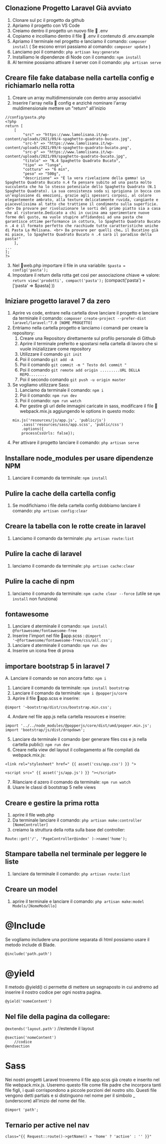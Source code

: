 ## Clonazione Progetto Laravel Già avviato

1. Clonare sul pc il progetto da github
2. Apriamo il progetto con VS Code
3. Creiamo dentro il progetto un nuovo file 📃 .env
4. Copiamo e incolliamo dentro il file 📃 .env il contenuto di .env.example
5. Apriamo il terminale nel progetto e lanciamo il comando: ```composer install``` ( Se escono errori passiamo al comando: ```composer update``` )
6. Lanciamo poi il comando: ```php artisan key:generate```
7. Installiamo le dipendenze di Node con il comando: ```npm install```
8. Al termine possiamo attivare il server con il comando: ```php artisan serve```

## Creare file fake database nella cartella config e richiamarlo nella rotta

1. Creare un array multidimensionale con dentro array associativi
2. Inserire l'array nella 📁 config e anzichè nominare l'array muldimensionale mettere un "return" all'inizio
```
//config/pasta.php
<?php
return [
    [
        "src" => "https://www.lamolisana.it/wp-content/uploads/2021/09/4-spaghetto-quadrato-bucato.jpg",
        "src-h" => "https://www.lamolisana.it/wp-content/uploads/2021/09/4-spaghetto-quadrato-bucato.png",
        "src-p" => "https://www.lamolisana.it/wp-content/uploads/2021/09/spaghetto-quadrato-bucato.jpg",
        "titolo" => "N.4 Spaghetto Quadrato Bucato",
        "tipo" => "lunga",
        "cottura" => "6 min",
        "peso" => "500g",
        "descrizione" => "È la vera rivelazione della gamma! Lo Spaghetto Quadrato Bucato n.4 fa pensare subito ad una pasta molto succulenta che ha lo stesso potenziale dello Spaghetto Quadrato (N.1 Spaghetto Quadrato). La sua consistenza soda si sprigiona in bocca con un’esplosione di emozioni, grazie agli spessori corposi, al colore elegantemente ambrato, alla texture delicatamente ruvida, cangiante e piacevolissima al tatto che trattiene il condimento sulla superficie. <br> Da provare per rivoluzionare le sorti del primo piatto sia a casa che al ristorante.Dedicato a chi in cucina ama sperimentare nuove forme del gusto, ma vuole stupire affidandosi ad una pasta che garantisce ottime performance in cottura, lo Spaghetto Quadrato Bucato n .4 è il formato perfetto che racchiude tutte caratteristiche uniche di Pasta La Molisana. <br> Da provare per quelli che… il Bucatino già mi piace, lo Spaghetto Quadrato Bucato n .4 sarà il paradiso della pasta!"
    ],
...
];
?>
```

3. Nel 📃web.php importare il file in una variabile: ``` $pasta = config('pasta'); ```
4. Impostare il return della rotta get così per associazione chiave => valore: ``` return view('prodotti', compact('pasta'); ```  (compact('pasta') = ['pasta' => $pasta] ))

## Iniziare progetto laravel 7 da zero

1. Aprire vs code, entrare nella cartella dove lanciare il progetto e lanciare da terminale il comando:
```composer create-project --prefer-dist laravel/laravel:^7.0 [NOME PROGETTO]```
2. Entriamo nella cartella progetto e lanciamo i comandi per creare la repository:
   1. Creare una Repository direttamente sul profilo personale di Github
   2. Aprire il terminale preferito e spostarsi nella cartella di lavoro che si vuole inizializzare come repository
   3. Utilizzare il comando ``` git init ```
   4. Poi il comando ```git add -A ```
   5. Poi il comando ```git commit -m " Testo del commit " ```
   6. Poi il comando ```git remote add origin .........URL DELLA REPO........```
   7. Poi il secondo comando ```git push -u origin master```
3. Se vogliamo utilizzare Sass:
    1. Lanciamo da terminale il comando: ```npm i```
    2. Poi il comando: ```npm run dev```
    3. Poi il comando: ```npm run watch```
    4. Per gestire gli url delle immagini caricate in sass, modificare il file 📃 webpack.mix.js aggiungendo le options in questo modo:
    ```
    mix.js('resources/js/app.js', 'public/js')
        .sass('resources/sass/app.scss', 'public/css')
        .options({
        processCssUrls: false});
    ```
4. Per attivare il progetto lanciare il comando: ```php artisan serve```

## Installare node_modules per usare dipendenze NPM
1. Lanciare il comando da terminale: ```npm install```

## Pulire la cache della cartella config
1. Se modifichiamo i file della cartella config dobbiamo lanciare il comando: ```php artisan config:clear```

## Creare la tabella con le rotte create in laravel
1. Lanciamo il comando da terminale: ```php artisan route:list```

## Pulire la cache di laravel
1. lanciamo il comando da terminale: ```php artisan cache:clear```

## Pulire la cache di npm
1. lanciamo il comando da terminale: ```npm cache clear --force``` (utile se ```npm install``` non funziona)

## fontawesome
1. Lanciare d aterminale il comando: ```npm install @fortawesome/fontawesome-free```
2. Inserire l'import nel file 📃app.scss : ```@import '~@fortawesome/fontawesome-free/css/all.css';```
3. Lanciare d aterminale il comando: ```npm run dev```
4. Inserire un icona free di prova

## importare bootstrap 5 in laravel 7
A. Lanciare il comando se non ancora fatto: ```npm i```
1. Lanciare il comando da terminale: ```npm install bootstrap```
2. Lanciare il comando da terminale: ```npm i @popperjs/core```
3. Aprire il file 📃app.scss e inserire:
```
@import '~bootstrap/dist/css/bootstrap.min.css';
```
4. Andare nel file app.js nella cartella resources e inserire:
```
import '../../node_modules/@popperjs/core/dist/umd/popper.min.js';
import 'bootstrap/js/dist/dropdown';
```
5. Lanciare da terminale il comando (per generare files css e js nella cartella public): ```npm run dev```
6. Creare nella view del layout il collegamento ai file compilati da webpack.mix.js:
```
<link rel="stylesheet" href=" {{ asset('css/app.css') }} ">

<script src=" {{ asset('js/app.js') }} "></script>
```
7. Rilanciare d azero il comando da terminale: ```npm run watch```
8. Usare le classi di bootstrap 5 nelle views

## Creare e gestire la prima rotta

1. aprire il file web.php
2. Da terminale lanciare il comando: ```php artisan make:controller [NomeController]```
2. creiamo la struttura della rotta sulla base del controller:
```
Route::get('/', 'PageController@index' )->name('home');
```


## Stampare tabella nel terminale per leggere le liste
1. lanciare da terminale il comando: ```php artisan route:list```

## Creare un model

1. aprire il terminale e lanciare il comando: ```php artisan make:model Models/[NomeModello]```

# @Include

Se vogliamo includere una porzione separata di html
possiamo usare il metodo include di Blade.

```@include('path.path')```

# @yield

Il metodo @yield() ci permette di mettere un
segnaposto in cui andremo ad inserire il nostro
codice per ogni nostra pagina.

```@yield('nomeContent')```

## Nel file della pagina da collegare:

```@extends('layout.path')``` //estende il layout

```
@section('nomeContent')
    //codice
@endsection
```

# Sass

Nei nostri progetti Laravel troveremo il file app.scss già creato e
inserito nel file webpack.mix.js.
Useremo questo file come file padre che incorpora tanti file figli,
i quali corrispondono a piccole porzioni del nostro sito.
Questi file vengono detti partials e si distinguono nel nome per il
simbolo _ (underscore) all'inizio del nome del file.

```@import 'path';```

## Ternario per active nel nav

```class="{{ Request::route()->getName() = 'home' ? 'active' : '' }}"```
